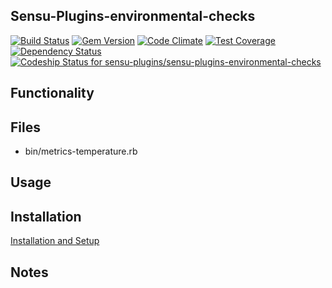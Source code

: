 ## Sensu-Plugins-environmental-checks

[![Build Status](https://travis-ci.org/sensu-plugins/sensu-plugins-environmental-checks.svg?branch=master)](https://travis-ci.org/sensu-plugins/sensu-plugins-environmental-checks)
[![Gem Version](https://badge.fury.io/rb/sensu-plugins-environmental-checks.svg)](http://badge.fury.io/rb/sensu-plugins-environmental-checks)
[![Code Climate](https://codeclimate.com/github/sensu-plugins/sensu-plugins-environmental-checks/badges/gpa.svg)](https://codeclimate.com/github/sensu-plugins/sensu-plugins-environmental-checks)
[![Test Coverage](https://codeclimate.com/github/sensu-plugins/sensu-plugins-environmental-checks/badges/coverage.svg)](https://codeclimate.com/github/sensu-plugins/sensu-plugins-environmental-checks)
[![Dependency Status](https://gemnasium.com/sensu-plugins/sensu-plugins-environmental-checks.svg)](https://gemnasium.com/sensu-plugins/sensu-plugins-environmental-checks)
[ ![Codeship Status for sensu-plugins/sensu-plugins-environmental-checks](https://codeship.com/projects/197d8a50-db3b-0132-5591-5ad94843e341/status?branch=master)](https://codeship.com/projects/79574)

## Functionality

## Files
 * bin/metrics-temperature.rb

## Usage

## Installation

[Installation and Setup](https://github.com/sensu-plugins/documentation/blob/master/user_docs/installation_instructions.md)

## Notes
